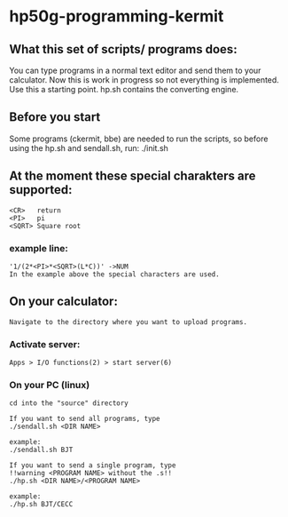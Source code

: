 # hp50g-programming-kermit

## What this set of scripts/ programs does:
You can type programs in a normal text editor and send them to your calculator. Now this is work in progress so not everything is implemented. 
Use this a starting point. hp.sh contains the converting engine.

## Before you start
Some programs (ckermit, bbe) are needed to run the scripts, so before using the hp.sh and sendall.sh, run:
    ./init.sh

## At the moment these special charakters are supported:
    <CR>   return
    <PI>   pi
    <SQRT> Square root

### example line:
    '1/(2*<PI>*<SQRT>(L*C))' ->NUM
    In the example above the special characters are used.

## On your calculator:
    Navigate to the directory where you want to upload programs.

### Activate server:
    Apps > I/O functions(2) > start server(6)

### On your PC (linux)
    cd into the "source" directory

    If you want to send all programs, type
    ./sendall.sh <DIR NAME>

    example:
    ./sendall.sh BJT

    If you want to send a single program, type
    !!warning <PROGRAM NAME> without the .s!!
    ./hp.sh <DIR NAME>/<PROGRAM NAME>  

    example:
    ./hp.sh BJT/CECC
